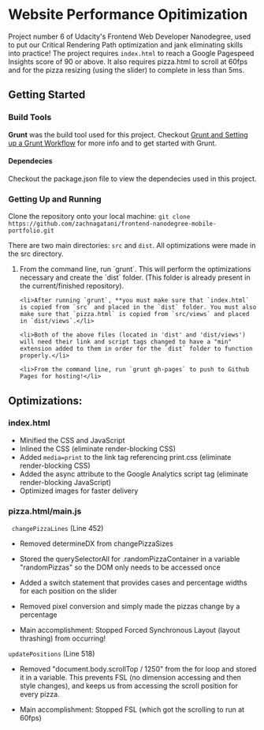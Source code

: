 # Website Performance Opitimization

Project number 6 of Udacity's Frontend Web Developer Nanodegree, used to put our Critical Rendering Path optimization and jank eliminating skills into practice! The project requires `index.html` to reach a Google Pagespeed Insights score of 90 or above. It also requires pizza.html to scroll at 60fps and for the pizza resizing (using the slider) to complete in less than 5ms.

## Getting Started

### Build Tools

**Grunt** was the build tool used for this project. Checkout <a href="https://discussions.udacity.com/t/grunt-and-setting-up-a-grunt-workflow-intermediate/21984">Grunt and Setting up a Grunt Workflow</a> for more info and to get started with Grunt.

#### Dependecies

Checkout the package.json file to view the dependecies used in this project.

### Getting Up and Running

Clone the repository onto your local machine: `git clone https://github.com/zachnagatani/frontend-nanodegree-mobile-portfolio.git`

There are two main directories: `src` and `dist`. All optimizations were made in the src directory.

<ol>
	<li>From the command line, run `grunt`. This will perform the optimizations necessary and create the `dist` folder. (This folder is already present in the current/finished repository).</li>

	<li>After running `grunt`, **you must make sure that `index.html` is copied from `src` and placed in the `dist` folder. You must also make sure that `pizza.html` is copied from `src/views` and placed in `dist/views`.</li>

	<li>Both of the above files (located in 'dist' and 'dist/views') will need their link and script tags changed to have a "min" extension added to them in order for the `dist` folder to function properly.</li>

	<li>From the command line, run `grunt gh-pages` to push to Github Pages for hosting!</li>
</ol>

## Optimizations:

### index.html

- Minified the CSS and JavaScript
- Inlined the CSS (eliminate render-blocking CSS)
- Added `media=print` to the link tag referencing print.css (eliminate render-blocking CSS)
- Added the async attribute to the Google Analytics script tag (eliminate render-blocking JavaScript)
- Optimized images for faster delivery

### pizza.html/main.js


` changePizzaLines` (Line 452)

- Removed determineDX from changePizzaSizes

- Stored the querySelectorAll for .randomPizzaContainer in a variable "randomPizzas" so the DOM
only needs to be accessed once

- Added a switch statement that provides cases and percentage widths for each position on the
slider

- Removed pixel conversion and simply made the pizzas change by a percentage

- Main accomplishment: Stopped Forced Synchronous Layout (layout thrashing) from occurring!

`updatePositions` (Line 518)

- Removed "document.body.scrollTop / 1250" from the for loop and stored it in a variable. This
prevents FSL (no dimension accessing and then style changes), and keeps us from accessing the
scroll position for every pizza.

- Main accomplishment: Stopped FSL (which got the scrolling to run at 60fps)